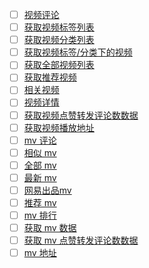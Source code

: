 * [ ] [视频评论](https://neteasecloudmusicapi.vercel.app/#/?id=视频评论)
* [ ] [获取视频标签列表](https://neteasecloudmusicapi.vercel.app/#/?id=获取视频标签列表)
* [ ] [获取视频分类列表](https://neteasecloudmusicapi.vercel.app/#/?id=获取视频分类列表)
* [ ] [获取视频标签/分类下的视频](https://neteasecloudmusicapi.vercel.app/#/?id=获取视频标签分类下的视频)
* [ ] [获取全部视频列表](https://neteasecloudmusicapi.vercel.app/#/?id=获取全部视频列表)
* [ ] [获取推荐视频](https://neteasecloudmusicapi.vercel.app/#/?id=获取推荐视频)
* [ ] [相关视频](https://neteasecloudmusicapi.vercel.app/#/?id=相关视频)
* [ ] [视频详情](https://neteasecloudmusicapi.vercel.app/#/?id=视频详情)
* [ ] [获取视频点赞转发评论数数据](https://neteasecloudmusicapi.vercel.app/#/?id=获取视频点赞转发评论数数据)
* [ ] [获取视频播放地址](https://neteasecloudmusicapi.vercel.app/#/?id=获取视频播放地址)
* [ ] [mv 评论](https://neteasecloudmusicapi.vercel.app/#/?id=mv-评论)
* [ ] [相似 mv](https://neteasecloudmusicapi.vercel.app/#/?id=相似-mv)
* [ ] [全部 mv](https://neteasecloudmusicapi.vercel.app/#/?id=全部-mv)
* [ ] [最新 mv](https://neteasecloudmusicapi.vercel.app/#/?id=最新-mv)
* [ ] [网易出品mv](https://neteasecloudmusicapi.vercel.app/#/?id=网易出品mv)
* [ ] [推荐 mv](https://neteasecloudmusicapi.vercel.app/#/?id=推荐-mv)
* [ ] [mv 排行](https://neteasecloudmusicapi.vercel.app/#/?id=mv-排行)
* [ ] [获取 mv 数据](https://neteasecloudmusicapi.vercel.app/#/?id=获取-mv-数据)
* [ ] [获取 mv 点赞转发评论数数据](https://neteasecloudmusicapi.vercel.app/#/?id=获取-mv-点赞转发评论数数据)
* [ ] [mv 地址](https://neteasecloudmusicapi.vercel.app/#/?id=mv-地址)